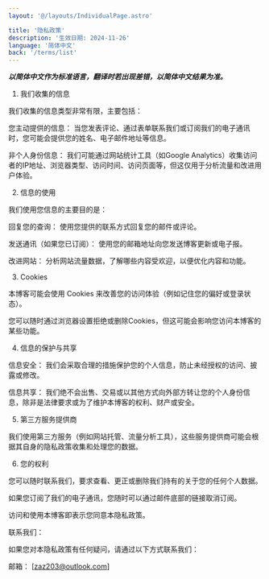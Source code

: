 ```yaml
---
layout: '@/layouts/IndividualPage.astro'

title: '隐私政策'
description: '生效日期: 2024-11-26'
language: '简体中文'
back: '/terms/list'
---
```

***以简体中文作为标准语言，翻译时若出现差错，以简体中文结果为准。***

1. 我们收集的信息

我们收集的信息类型非常有限，主要包括：

您主动提供的信息： 当您发表评论、通过表单联系我们或订阅我们的电子通讯时，您可能会提供您的姓名、电子邮件地址等信息。

非个人身份信息： 我们可能通过网站统计工具（如Google Analytics）收集访问者的IP地址、浏览器类型、访问时间、访问页面等，但这仅用于分析流量和改进用户体验。

2. 信息的使用

我们使用您信息的主要目的是：

回复您的查询： 使用您提供的联系方式回复您的邮件或评论。

发送通讯（如果您已订阅）： 使用您的邮箱地址向您发送博客更新或电子报。

改进网站： 分析网站流量数据，了解哪些内容受欢迎，以便优化内容和功能。

3. Cookies

本博客可能会使用 Cookies 来改善您的访问体验（例如记住您的偏好或登录状态）。

您可以随时通过浏览器设置拒绝或删除Cookies，但这可能会影响您访问本博客的某些功能。

4. 信息的保护与共享

信息安全： 我们会采取合理的措施保护您的个人信息，防止未经授权的访问、披露或修改。

信息共享： 我们绝不会出售、交易或以其他方式向外部方转让您的个人身份信息，除非是法律要求或为了维护本博客的权利、财产或安全。

5. 第三方服务提供商

我们使用第三方服务（例如网站托管、流量分析工具），这些服务提供商可能会根据其自身的隐私政策收集和处理您的数据。

6. 您的权利

您可以随时联系我们，要求查看、更正或删除我们持有的关于您的任何个人数据。

如果您订阅了我们的电子通讯，您随时可以通过邮件底部的链接取消订阅。

访问和使用本博客即表示您同意本隐私政策。

联系我们：

如果您对本隐私政策有任何疑问，请通过以下方式联系我们：

邮箱： [zaz203@outlook.com]